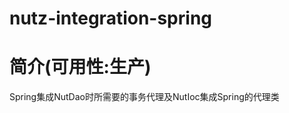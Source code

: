 nutz-integration-spring
==================================

简介(可用性:生产)
==================================

Spring集成NutDao时所需要的事务代理及NutIoc集成Spring的代理类